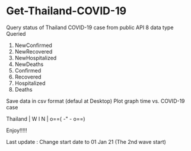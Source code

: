 # Get-Thailand-COVID-19
Query status of Thailand COVID-19 case from public API
8 data type Queried
  1) NewConfirmed
  2) NewRecovered
  3) NewHospitalized
  4) NewDeaths
  5) Confirmed
  6) Recovered
  7) Hospitalized
  8) Deaths

 Save data in csv format (defaul at Desktop)
 Plot graph time vs. COVID-19 case
 
Thailand | W I N | o==( -" - o==)

Enjoy!!!!!
 
Last update : Change start date to 01 Jan 21 (The 2nd wave start)
